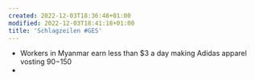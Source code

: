 ```yaml
---
created: 2022-12-03T18:36:48+01:00
modified: 2022-12-03T18:41:18+01:00
title: 'Schlagzeilen #GES'
---
```


- Workers in Myanmar earn less than $3 a day making Adidas apparel vosting $90-$150
-
